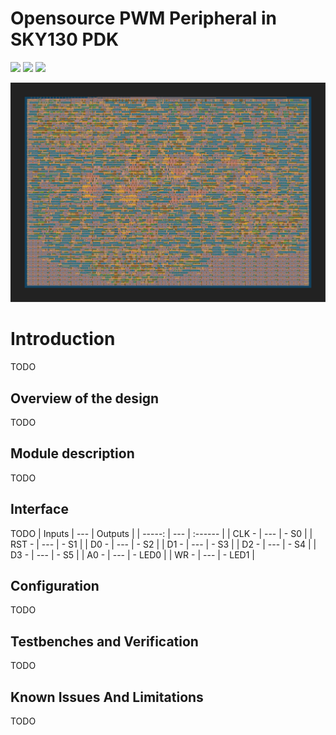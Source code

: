 # Opensource PWM Peripheral in SKY130 PDK

![](../../workflows/gds/badge.svg) ![](../../workflows/docs/badge.svg) ![](../../workflows/wokwi_test/badge.svg)

<img src="https://github.com/EldritchIHC/tt04-pwm-peripheral/blob/main/doc/gds_render.png">

# Introduction

TODO

## Overview of the design

TODO

## Module description

TODO

## Interface

TODO
| Inputs    | --- | Outputs                   |
| -----:    | --- | :------                   |
| CLK -     | --- | - S0                   |
| RST -     | --- | - S1                   |
| D0 -      | --- | - S2                      |
| D1 -      | --- | - S3                      |
| D2 -      | --- | - S4                      |
| D3 -      | --- | - S5                      |
| A0 -      | --- | - LED0                      |
| WR -      | --- | - LED1                      |

## Configuration

TODO

## Testbenches and Verification

TODO

## Known Issues And Limitations

TODO
